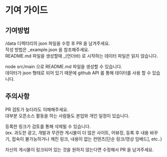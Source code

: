 # 기여 가이드

## 기여방법
/data 디렉터리의 json 파일을 수정 후 PR 을 남겨주세요.<br/>
작성 방법은 _example.json 을 참조해주세요.<br/>
README.md 파일을 생성할때 _(언더바) 로 시작하는 데이터 파일은 읽지 않습니다.<br/>

node src/main 으로 README.md 파일을 생성할 수 있습니다.<br/>
데이터가 json 형태로 되어 있기 때문에 github API 를 통해 데이터를 사용 할 수 있습니다.

## 주의사항

PR 검토가 늦더라도 이해해주세요.<br/>
대부분 오픈소스 활동을 하는 사람들도 본업와 개인 일정이 있습니다.<br/>

등록한 링크가 검토를 통해 삭제될 수 있습니다.<br/>
(ex. 과도한 광고, 개발과 무관한 게시물이 더 많은 사이트, 어뷰징, 등록 후 내용 바꾸기, 접속이 불가능하거나 깨진 링크, 내용이 없는 컨텐츠[단순 링크/영상 임베드], etc..)<br/>

자신의 게시물이 링크되어 있는 것을 원하지 않는다면 수정해서 PR 을 남겨주세요.